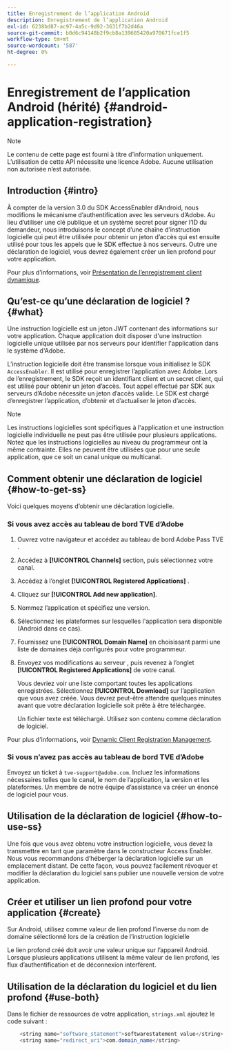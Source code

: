 ```yaml
---
title: Enregistrement de l’application Android
description: Enregistrement de l’application Android
exl-id: 6238bd87-ac97-4a5c-9d92-3631f7b2d46a
source-git-commit: b0d6c94148b2f9cb8a139685420a970671fce1f5
workflow-type: tm+mt
source-wordcount: '587'
ht-degree: 0%

---
```


# Enregistrement de l’application Android (hérité) {#android-application-registration}

>[!NOTE]
>
>Le contenu de cette page est fourni à titre d’information uniquement. L’utilisation de cette API nécessite une licence Adobe. Aucune utilisation non autorisée n’est autorisée.

## Introduction {#intro}

À compter de la version 3.0 du SDK AccessEnabler d’Android, nous modifions le mécanisme d’authentification avec les serveurs d’Adobe. Au lieu d’utiliser une clé publique et un système secret pour signer l’ID du demandeur, nous introduisons le concept d’une chaîne d’instruction logicielle qui peut être utilisée pour obtenir un jeton d’accès qui est ensuite utilisé pour tous les appels que le SDK effectue à nos serveurs. Outre une déclaration de logiciel, vous devrez également créer un lien profond pour votre application.

Pour plus d’informations, voir [Présentation de l’enregistrement client dynamique](../../../rest-apis/rest-api-dcr/dynamic-client-registration-overview.md).

## Qu’est-ce qu’une déclaration de logiciel ? {#what}

Une instruction logicielle est un jeton JWT contenant des informations sur votre application. Chaque application doit disposer d&#39;une instruction logicielle unique utilisée par nos serveurs pour identifier l&#39;application dans le système d&#39;Adobe.

L’instruction logicielle doit être transmise lorsque vous initialisez le SDK `AccessEnabler`. Il est utilisé pour enregistrer l’application avec Adobe. Lors de l’enregistrement, le SDK reçoit un identifiant client et un secret client, qui est utilisé pour obtenir un jeton d’accès. Tout appel effectué par SDK aux serveurs d’Adobe nécessite un jeton d’accès valide. Le SDK est chargé d’enregistrer l’application, d’obtenir et d’actualiser le jeton d’accès.

>[!NOTE]
>
>Les instructions logicielles sont spécifiques à l&#39;application et une instruction logicielle individuelle ne peut pas être utilisée pour plusieurs applications. Notez que les instructions logicielles au niveau du programmeur ont la même contrainte. Elles ne peuvent être utilisées que pour une seule application, que ce soit un canal unique ou multicanal.

## Comment obtenir une déclaration de logiciel {#how-to-get-ss}

Voici quelques moyens d’obtenir une déclaration logicielle.

### Si vous avez accès au tableau de bord TVE d’Adobe

1. Ouvrez votre navigateur et accédez au tableau de bord Adobe Pass TVE [](https://experience.adobe.com/#/pass/authentication).

1. Accédez à **[!UICONTROL Channels]** section, puis sélectionnez votre canal.

1. Accédez à l’onglet **[!UICONTROL Registered Applications]** .

1. Cliquez sur **[!UICONTROL Add new application]**.

1. Nommez l’application et spécifiez une version.

1. Sélectionnez les plateformes sur lesquelles l&#39;application sera disponible (Android dans ce cas).

1. Fournissez une **[!UICONTROL Domain Name]** en choisissant parmi une liste de domaines déjà configurés pour votre programmeur.

1. Envoyez vos modifications au serveur , puis revenez à l’onglet **[!UICONTROL Registered Applications]** de votre canal.

   Vous devriez voir une liste comportant toutes les applications enregistrées. Sélectionnez **[!UICONTROL Download]** sur l’application que vous avez créée. Vous devrez peut-être attendre quelques minutes avant que votre déclaration logicielle soit prête à être téléchargée.

   Un fichier texte est téléchargé. Utilisez son contenu comme déclaration de logiciel.

Pour plus d’informations, voir [Dynamic Client Registration Management](../../../rest-apis/rest-api-dcr/dynamic-client-registration-overview.md#dynamic-client-registration-management).

### Si vous n’avez pas accès au tableau de bord TVE d’Adobe

Envoyez un ticket à `tve-support@adobe.com`. Incluez les informations nécessaires telles que le canal, le nom de l’application, la version et les plateformes. Un membre de notre équipe d’assistance va créer un énoncé de logiciel pour vous.

## Utilisation de la déclaration de logiciel {#how-to-use-ss}

Une fois que vous avez obtenu votre instruction logicielle, vous devez la transmettre en tant que paramètre dans le constructeur Access Enabler. Nous vous recommandons d’héberger la déclaration logicielle sur un emplacement distant. De cette façon, vous pouvez facilement révoquer et modifier la déclaration du logiciel sans publier une nouvelle version de votre application.

## Créer et utiliser un lien profond pour votre application {#create}

Sur Android, utilisez comme valeur de lien profond l’inverse du nom de domaine sélectionné lors de la création de l’instruction logicielle

Le lien profond créé doit avoir une valeur unique sur l’appareil Android. Lorsque plusieurs applications utilisent la même valeur de lien profond, les flux d’authentification et de déconnexion interfèrent.

## Utilisation de la déclaration du logiciel et du lien profond {#use-both}

Dans le fichier de ressources de votre application, `strings.xml` ajoutez le code suivant :

```JAVA
    <string name="software_statement">softwarestatement value</string>
    <string name="redirect_uri">com.domain_name</string>
```
